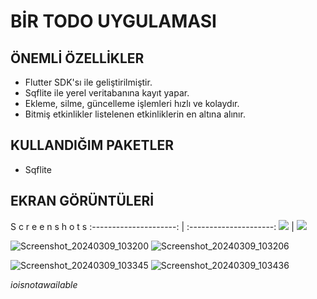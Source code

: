 BİR TODO UYGULAMASI
====================


**ÖNEMLİ ÖZELLİKLER**
----------------------

* Flutter SDK'sı ile geliştirilmiştir.
* Sqflite ile yerel veritabanına kayıt yapar.
* Ekleme, silme, güncelleme işlemleri hızlı ve kolaydır.
* Bitmiş etkinlikler listelenen etkinliklerin en altına alınır.

**KULLANDIĞIM PAKETLER**
------------------------

* Sqflite


**EKRAN GÖRÜNTÜLERİ**
---------------------
 S c r e e n               s h o t s
:---------------------: | :---------------------:
![](https://github.com/ioisnotavalible/Flutter-ToDo-App/assets/162783393/4de573d4-47be-465d-bc47-bfb7122bb223) | ![](https://github.com/ioisnotavalible/Flutter-ToDo-App/assets/162783393/b82c9a1d-8273-491d-9760-09a96558657a)





![Screenshot_20240309_103200](https://github.com/ioisnotavalible/Flutter-ToDo-App/assets/162783393/103ac89c-7442-4b86-94ae-627addd0dda9) ![Screenshot_20240309_103206](https://github.com/ioisnotavalible/Flutter-ToDo-App/assets/162783393/40d17714-5e65-412e-b4f3-3695fd0fed1c)





![Screenshot_20240309_103345](https://github.com/ioisnotavalible/Flutter-ToDo-App/assets/162783393/d57976db-80dd-4017-b904-0b1ac00a691f) ![Screenshot_20240309_103436](https://github.com/ioisnotavalible/Flutter-ToDo-App/assets/162783393/733da306-39f0-41c1-8d02-9137773db198)










_ioisnotawailable_

